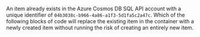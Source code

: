 An item already exists in the Azure Cosmos DB SQL API account with a unique identifier of ``04b3038c-b966-4a86-a1f3-5d1fa5c2a47c``. Which of the following blocks of code will replace the existing item in the container with a newly created item without running the risk of creating an entirely new item.
